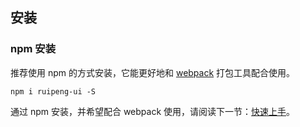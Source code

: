 <!--
 * @Date: 2022-01-27 17:13:00
 * @LastEditors: zhaozc
 * @LastEditTime: 2022-02-09 14:31:25
 * @FilePath: \ruipeng-ui\examples\docs\zh-CN\installation.md
-->

## 安装

### npm 安装

推荐使用 npm 的方式安装，它能更好地和 [webpack](https://webpack.js.org/) 打包工具配合使用。

```shell
npm i ruipeng-ui -S
```

通过 npm 安装，并希望配合 webpack 使用，请阅读下一节：[快速上手](/#/zh-CN/component/quickstart)。
